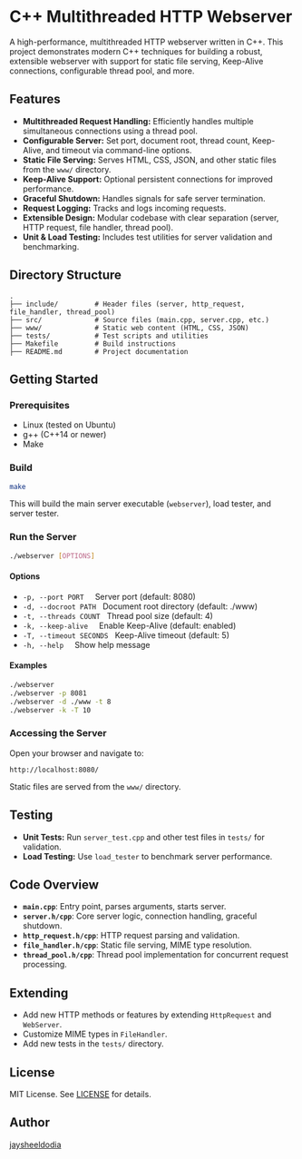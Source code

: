 # C++ Multithreaded HTTP Webserver

A high-performance, multithreaded HTTP webserver written in C++. This project demonstrates modern C++ techniques for building a robust, extensible webserver with support for static file serving, Keep-Alive connections, configurable thread pool, and more.

## Features

- **Multithreaded Request Handling:** Efficiently handles multiple simultaneous connections using a thread pool.
- **Configurable Server:** Set port, document root, thread count, Keep-Alive, and timeout via command-line options.
- **Static File Serving:** Serves HTML, CSS, JSON, and other static files from the `www/` directory.
- **Keep-Alive Support:** Optional persistent connections for improved performance.
- **Graceful Shutdown:** Handles signals for safe server termination.
- **Request Logging:** Tracks and logs incoming requests.
- **Extensible Design:** Modular codebase with clear separation (server, HTTP request, file handler, thread pool).
- **Unit & Load Testing:** Includes test utilities for server validation and benchmarking.

## Directory Structure

```
.
├── include/         # Header files (server, http_request, file_handler, thread_pool)
├── src/             # Source files (main.cpp, server.cpp, etc.)
├── www/             # Static web content (HTML, CSS, JSON)
├── tests/           # Test scripts and utilities
├── Makefile         # Build instructions
├── README.md        # Project documentation
```

## Getting Started

### Prerequisites

- Linux (tested on Ubuntu)
- g++ (C++14 or newer)
- Make

### Build

```bash
make
```

This will build the main server executable (`webserver`), load tester, and server tester.

### Run the Server

```bash
./webserver [OPTIONS]
```

#### Options

- `-p, --port PORT` &nbsp;&nbsp;&nbsp;&nbsp;Server port (default: 8080)
- `-d, --docroot PATH` &nbsp;&nbsp;Document root directory (default: ./www)
- `-t, --threads COUNT` &nbsp;&nbsp;Thread pool size (default: 4)
- `-k, --keep-alive` &nbsp;&nbsp;&nbsp;&nbsp;Enable Keep-Alive (default: enabled)
- `-T, --timeout SECONDS` &nbsp;&nbsp;Keep-Alive timeout (default: 5)
- `-h, --help` &nbsp;&nbsp;&nbsp;&nbsp;Show help message

#### Examples

```bash
./webserver
./webserver -p 8081
./webserver -d ./www -t 8
./webserver -k -T 10
```

### Accessing the Server

Open your browser and navigate to:

```
http://localhost:8080/
```

Static files are served from the `www/` directory.

## Testing

- **Unit Tests:** Run `server_test.cpp` and other test files in `tests/` for validation.
- **Load Testing:** Use `load_tester` to benchmark server performance.

## Code Overview

- **`main.cpp`**: Entry point, parses arguments, starts server.
- **`server.h/cpp`**: Core server logic, connection handling, graceful shutdown.
- **`http_request.h/cpp`**: HTTP request parsing and validation.
- **`file_handler.h/cpp`**: Static file serving, MIME type resolution.
- **`thread_pool.h/cpp`**: Thread pool implementation for concurrent request processing.

## Extending

- Add new HTTP methods or features by extending `HttpRequest` and `WebServer`.
- Customize MIME types in `FileHandler`.
- Add new tests in the `tests/` directory.

## License

MIT License. See [LICENSE](LICENSE) for details.

## Author

[jaysheeldodia](https://github.com/jaysheeldodia)
